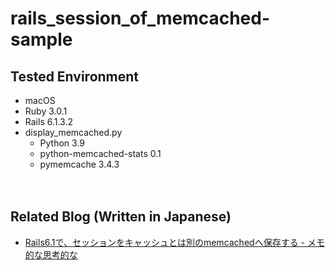 # rails_session_of_memcached-sample

## Tested Environment

- macOS
- Ruby 3.0.1
- Rails 6.1.3.2
- display_memcached.py
  - Python 3.9
  - python-memcached-stats 0.1
  - pymemcache 3.4.3


　  

## Related Blog (Written in Japanese)

- [Rails6.1で、セッションをキャッシュとは別のmemcachedへ保存する - メモ的な思考的な](https://thinkami.hatenablog.com/entry/2021/06/05/172905)
